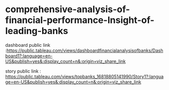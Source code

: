 # comprehensive-analysis-of-financial-performance-Insight-of-leading-banks


dashboard public link :https://public.tableau.com/views/dashboardfinancialanalysisofbanks/Dashboard1?:language=en-US&publish=yes&:display_count=n&:origin=viz_share_link

story public link : https://public.tableau.com/views/topbanks_16818805141990/Story1?:language=en-US&publish=yes&:display_count=n&:origin=viz_share_link
